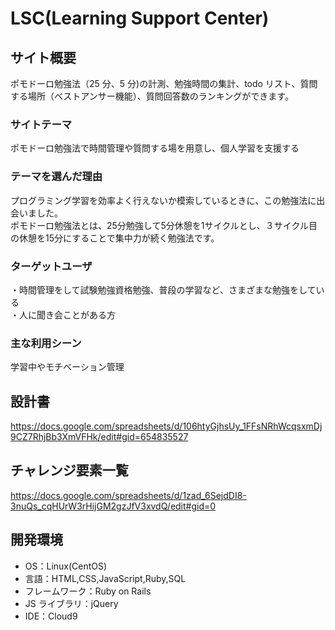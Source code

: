 # LSC(Learning Support Center)

## サイト概要

ポモドーロ勉強法（25 分、5 分)の計測、勉強時間の集計、todo リスト、質問する場所（ベストアンサー機能）、質問回答数のランキングができます。

### サイトテーマ

ポモドーロ勉強法で時間管理や質問する場を用意し、個人学習を支援する

### テーマを選んだ理由

プログラミング学習を効率よく行えないか模索しているときに、この勉強法に出会いました。<br>
ポモドーロ勉強法とは、25分勉強して5分休憩を1サイクルとし、３サイクル目の休憩を15分にすることで集中力が続く勉強法です。

### ターゲットユーザ

・時間管理をして試験勉強資格勉強、普段の学習など、さまざまな勉強をしている<br>
・人に聞き会ことがある方

### 主な利用シーン

学習中やモチベーション管理

## 設計書

https://docs.google.com/spreadsheets/d/106htyGjhsUy_1FFsNRhWcqsxmDj9CZ7RhjBb3XmVFHk/edit#gid=654835527

## チャレンジ要素一覧

https://docs.google.com/spreadsheets/d/1zad_6SejdDI8-3nuQs_cqHUrW3rHijGM2gzJfV3xvdQ/edit#gid=0

## 開発環境

- OS：Linux(CentOS)
- 言語：HTML,CSS,JavaScript,Ruby,SQL
- フレームワーク：Ruby on Rails
- JS ライブラリ：jQuery
- IDE：Cloud9
